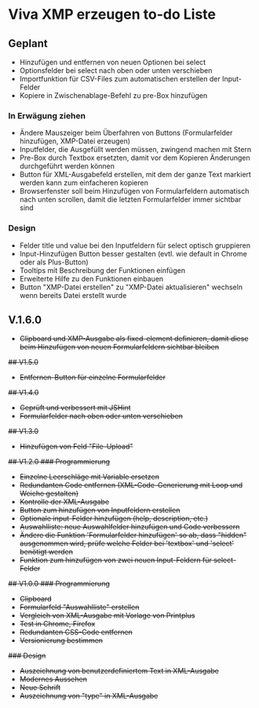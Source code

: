 # Viva XMP erzeugen to-do Liste

## Geplant
* Hinzufügen und entfernen von neuen Optionen bei select
* Optionsfelder bei select nach oben oder unten verschieben
* Importfunktion für CSV-Files zum automatischen erstellen der Input-Felder
* Kopiere in Zwischenablage-Befehl zu pre-Box hinzufügen


### In Erwägung ziehen
* Ändere Mauszeiger beim Überfahren von Buttons (Formularfelder hinzufügen, XMP-Datei erzeugen)
* Inputfelder, die Ausgefüllt werden müssen, zwingend machen mit Stern
* Pre-Box durch Textbox ersetzten, damit vor dem Kopieren Änderungen durchgeführt werden können
* Button für XML-Ausgabefeld erstellen, mit dem der ganze Text markiert werden kann zum einfacheren kopieren
* Browserfenster soll beim Hinzufügen von Formularfeldern automatisch nach unten scrollen, damit die letzten Formularfelder immer sichtbar sind

### Design
* Felder title und value bei den Inputfeldern für select optisch gruppieren
* Input-Hinzufügen Button besser gestalten (evtl. wie default in Chrome oder als Plus-Button)
* Tooltips mit Beschreibung der Funktionen einfügen
* Erweiterte Hilfe zu den Funktionen einbauen
* Button "XMP-Datei erstellen" zu "XMP-Datei aktualisieren" wechseln wenn bereits Datei erstellt wurde

## V.1.6.0
* <del>Clipboard und XMP-Ausgabe als fixed-element definieren, damit diese beim Hinzufügen von neuen Formularfeldern sichtbar bleiben

<del>## V1.5.0
* <del>Entfernen-Button für einzelne Formularfelder

<del>## V1.4.0
* <del>Geprüft und verbessert mit JSHint
* <del>Formularfelder nach oben oder unten verschieben

<del>## V1.3.0
* <del>Hinzufügen von Feld "File-Upload"

<del>## V1.2.0
<del>### Programmierung
* <del>Einzelne Leerschläge mit Variable ersetzen
* <del>Redundanten Code entfernen (XML-Code-Generierung mit Loop und Weiche gestalten)
* <del>Kontrolle der XML-Ausgabe
* <del>Button zum hinzufügen von Inputfeldern erstellen
* <del>Optionale input-Felder hinzufügen (help, description, etc.)
* <del>Auswahlliste: neue Auswahlfelder hinzufügen und Code verbessern
* <del>Ändere die Funktion 'Formularfelder hinzufügen' so ab, dass "hidden" ausgenommen wird, prüfe welche Felder bei  'textbox' und 'select' benötigt werden
* <del>Funktion zum hinzufügen von zwei neuen Input-Feldern für select-Felder

<del>## V1.0.0
<del>### Programmierung
* <del>Clipboard
* <del>Formularfeld "Auswahlliste" erstellen
* <del>Vergleich von XML-Ausgabe mit Vorlage von Printplus
* <del>Test in Chrome, Firefox
* <del>Redundanten CSS-Code entfernen
* <del> Versionierung bestimmen

<del>### Design
* <del> Auszeichnung von benutzerdefiniertem Text in XML-Ausgabe
* <del>Modernes Aussehen
* <del>Neue Schrift
* <del>Auszeichnung von "type" in XML-Ausgabe
